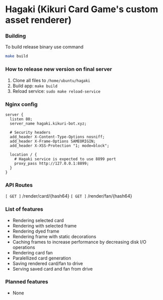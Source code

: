 # Hagaki (Kikuri Card Game's custom asset renderer)

### Building
To build release binary use command
```sh
make build
```

### How to release new version on final server
1. Clone all files to `/home/ubuntu/hagaki`
2. Build app: `make build`
3. Reload service: `sudo make reload-service`

### Nginx config
```nginx
server {
  listen 80;
  server_name hagaki.kikuri-bot.xyz;

  # Security headers
  add_header X-Content-Type-Options nosniff;
  add_header X-Frame-Options SAMEORIGIN;
  add_header X-XSS-Protection "1; mode=block";

  location / {
    # Hagaki service is expected to use 8899 port
    proxy_pass http://127.0.0.1:8899;
  }
}
```

### API Routes
`[ GET ]` /render/card/{hash64}
`[ GET ]` /render/fan/{hash64}

### List of features
- Rendering selected card
- Rendering with selected frame
- Rendering dyed frame
- Rendering frame with static decorations
- Caching frames to increase performance by decreasing disk I/O operations
- Rendering card fan
- Paralellized card generation
- Saving rendered card/fan to drive
- Serving saved card and fan from drive

### Planned features
- None